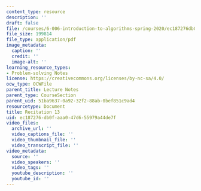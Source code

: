 ```yaml
---
content_type: resource
description: ''
draft: false
file: /courses/6-006-introduction-to-algorithms-spring-2020/ec187276db0faaa047d655979a44de7f_MIT6_006S20_r13.pdf
file_size: 199814
file_type: application/pdf
image_metadata:
  caption: ''
  credit: ''
  image-alt: ''
learning_resource_types:
- Problem-solving Notes
license: https://creativecommons.org/licenses/by-nc-sa/4.0/
ocw_type: OCWFile
parent_title: Lecture Notes
parent_type: CourseSection
parent_uid: 51ba9637-0a92-32f2-88ab-0bef851c9ad4
resourcetype: Document
title: Recitation 13
uid: ec187276-db0f-aaa0-47d6-55979a44de7f
video_files:
  archive_url: ''
  video_captions_file: ''
  video_thumbnail_file: ''
  video_transcript_file: ''
video_metadata:
  source: ''
  video_speakers: ''
  video_tags: ''
  youtube_description: ''
  youtube_id: ''
---
```

